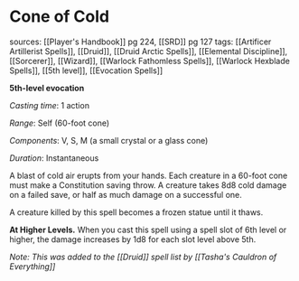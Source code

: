 # Cone of Cold
sources: [[Player's Handbook]] pg 224, [[SRD]] pg 127
tags: [[Artificer Artillerist Spells]], [[Druid]], [[Druid Arctic Spells]], [[Elemental Discipline]], [[Sorcerer]], [[Wizard]], [[Warlock Fathomless Spells]], [[Warlock Hexblade Spells]], [[5th level]], [[Evocation Spells]]

**5th-level evocation**

*Casting time*: 1 action

*Range*: Self (60-foot cone)

*Components*: V, S, M (a small crystal or a glass cone)

*Duration*: Instantaneous

A blast of cold air erupts from your hands. Each creature in a 60-foot cone must make a Constitution saving throw. A creature takes 8d8 cold damage on a failed save, or half as much damage on a successful one.

A creature killed by this spell becomes a frozen statue until it thaws.

**At Higher Levels.** When you cast this spell using a spell slot of 6th level or higher, the damage increases by 1d8 for each slot level above 5th.

*Note: This was added to the [[Druid]] spell list by [[Tasha's Cauldron of Everything]]*